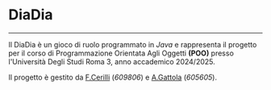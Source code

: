 # DiaDia  
---

Il DiaDia è un gioco di ruolo programmato in *Java* e rappresenta il progetto per il corso di Programmazione Orientata Agli Oggetti **(POO)** presso l'Università Degli Studi Roma 3, anno accademico 2024/2025.

Il progetto è gestito da [F.Cerilli](https://github.com/Just-Fede) (*609806*) e [A.Gattola](https://github.com/LeggendariomoO) (*605605*).
